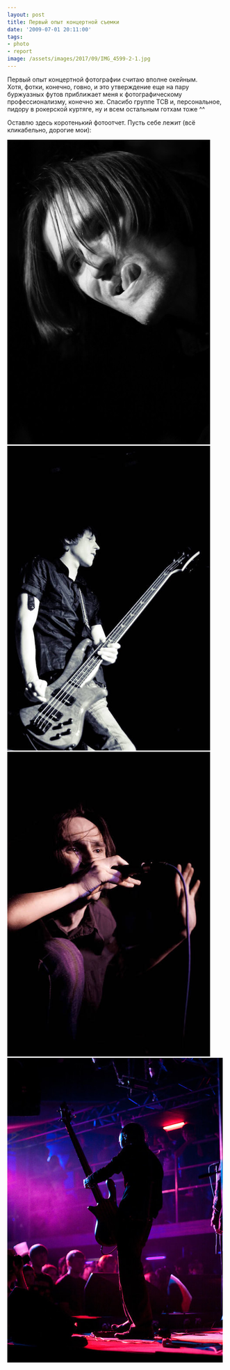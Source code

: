 ```yaml
---
layout: post
title: Первый опыт концертной съемки
date: '2009-07-01 20:11:00'
tags:
- photo
- report
image: /assets/images/2017/09/IMG_4599-2-1.jpg
---
```


Первый опыт концертной фотографии считаю вполне окейным. Хотя,&nbsp;фотки, конечно, говно,&nbsp;и это утверждение еще на пару буржуазных футов приближает меня к фотографическому профессионализму,&nbsp;конечно же.&nbsp;Спасибо группе ТСВ и,&nbsp;персональное, пидору в рокерской куртяге,&nbsp;ну и всем остальным готхам тоже ^^

Оставлю здесь коротенький фотоотчет. Пусть себе лежит (всё кликабельно,&nbsp;дорогие мои):

![Театр Святого Витта, концерт в Нирване, Екатеринбург 2010, фото Афонина Дмитрия](/assets/images/2017/09/IMG_4599-2-1.jpg)
![Театр Святого Витта, концерт в Нирване, Екатеринбург 2010, фото Афонина Дмитрия](/assets/images/2017/09/IMG_4737-1.jpg)
![Театр Святого Витта, концерт в Нирване, Екатеринбург 2010, фото Афонина Дмитрия](/assets/images/2017/09/IMG_4756-1.jpg)
![Театр Святого Витта, концерт в Нирване, Екатеринбург 2010, фото Афонина Дмитрия](/assets/images/2017/09/IMG_4951-2.jpg)


